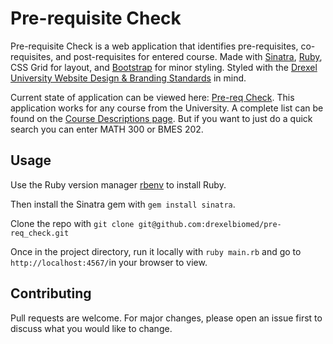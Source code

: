 # Pre-requisite Check

Pre-requisite Check is a web application that identifies pre-requisites, co-requisites, and post-requisites for entered course. Made with [Sinatra](http://sinatrarb.com/), [Ruby](http://www.ruby-lang.org/en/), CSS Grid for layout, and [Bootstrap](https://getbootstrap.com/) for minor styling. Styled with the [Drexel University Website Design & Branding Standards](https://drexel.edu/identity/web/design-standards/) in mind.

Current state of application can be viewed here: [Pre-req Check](https://pre-req-check.herokuapp.com/). This application works for any course from the University. A complete list can be found on the [Course Descriptions page](http://catalog.drexel.edu/coursedescriptions/quarter/undergrad/). But if you want to just do a quick search you can enter MATH 300 or BMES 202.

## Usage

Use the Ruby version manager [rbenv](https://github.com/rbenv/rbenv#installation) to install Ruby.

Then install the Sinatra gem with `gem install sinatra`.

Clone the repo with `git clone git@github.com:drexelbiomed/pre-req_check.git`

Once in the project directory, run it locally with `ruby main.rb` and go to `http://localhost:4567/`in your browser to view.

## Contributing

Pull requests are welcome. For major changes, please open an issue first to discuss what you would like to change.
